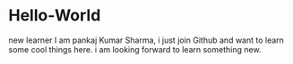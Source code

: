 # Hello-World
new learner
I am pankaj Kumar Sharma,
i just join Github and want to learn some cool things here.
i am looking forward to learn something new.
